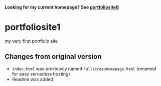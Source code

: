 **Looking for my current homepage? See [portfoliosite8](https://github.com/cyfinfaza/portfoliosite8)**
# portfoliosite1
my very first portfolio site  
## Changes from original version
- `index.html` was previously named `FullscreenHomepage.html` (renamed for easy serverless hosting)
- Readme was added